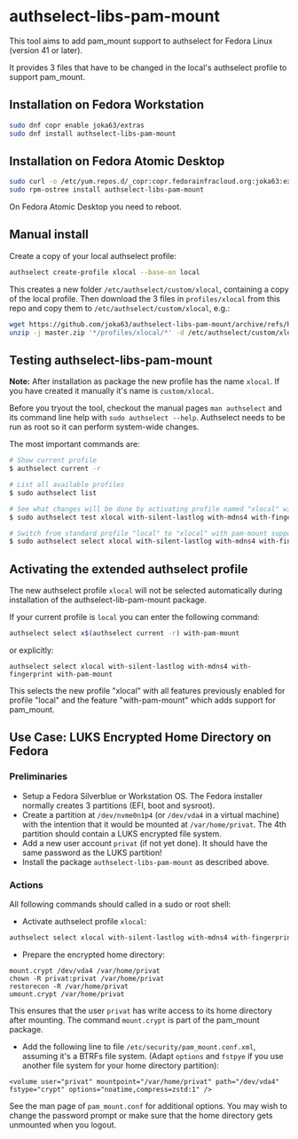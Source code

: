 # authselect-libs-pam-mount

This tool aims to add pam_mount support to authselect for Fedora Linux (version 41 or later).

It provides 3 files that have to be changed in the local's authselect profile to support pam_mount.

## Installation on Fedora Workstation
```bash
sudo dnf copr enable joka63/extras
sudo dnf install authselect-libs-pam-mount
```

## Installation on Fedora Atomic Desktop
```bash
sudo curl -o /etc/yum.repos.d/_copr:copr.fedorainfracloud.org:joka63:extras.repo https://copr.fedorainfracloud.org/coprs/joka63/extras/repo/fedora-42/joka63-extras-fedora-42.repo
sudo rpm-ostree install authselect-libs-pam-mount
```
On Fedora Atomic Desktop you need to reboot. 
## Manual install
Create a copy of your local authselect profile:
```bash
authselect create-profile xlocal --base-on local
```
This creates a new folder `/etc/authselect/custom/xlocal`, containing a copy of the local profile.
Then download the 3 files in `profiles/xlocal` from this repo and copy them to `/etc/authselect/custom/xlocal`, e.g.:
```bash
wget https://github.com/joka63/authselect-libs-pam-mount/archive/refs/heads/master.zip
unzip -j master.zip '*/profiles/xlocal/*' -d /etc/authselect/custom/xlocal
```

## Testing authselect-libs-pam-mount

**Note:** After installation as package the new profile has the name `xlocal`. If you have created it manually it's name is `custom/xlocal`. 

Before you tryout the tool, checkout the manual pages `man authselect` and its command line help with `sudo authselect --help`. Authselect needs to be run as root so it can perform system-wide changes. 

The most important commands are:
```bash
# Show current profile
$ authselect current -r

# List all available profiles
$ sudo authselect list

# See what changes will be done by activating profile named "xlocal" with pam-mount support
$ sudo authselect test xlocal with-silent-lastlog with-mdns4 with-fingerprint with-pam-mount

# Switch from standard profile "local" to "xlocal" with pam-mount support
$ sudo authselect select xlocal with-silent-lastlog with-mdns4 with-fingerprint with-pam-mount
```
## Activating the extended authselect profile
The new authselect profile `xlocal` will not be selected automatically during installation of the authselect-lib-pam-mount package. 

If your current profile is `local` you can enter the following command:
```bash
authselect select x$(authselect current -r) with-pam-mount
```
or explicitly:
```
authselect select xlocal with-silent-lastlog with-mdns4 with-fingerprint with-pam-mount
```
This selects the new profile "xlocal" with all features previously enabled for profile "local" and the feature "with-pam-mount" which adds support for pam_mount. 

## Use Case: LUKS Encrypted Home Directory on Fedora

### Preliminaries

* Setup a Fedora Silverblue or Workstation OS. The Fedora installer normally creates 3 partitions (EFI, boot and sysroot).
* Create a partition at `/dev/nvme0n1p4` (or `/dev/vda4` in a virtual machine) with the intention that it would be mounted at `/var/home/privat`. The 4th partition should contain a LUKS encrypted file system.
* Add a new user account `privat` (if not yet done). It should have the same password as the LUKS partition!
* Install the package `authselect-libs-pam-mount` as described above.

### Actions
All following commands should called in a sudo or root shell:

* Activate authselect profile `xlocal`:
```bash
authselect select xlocal with-silent-lastlog with-mdns4 with-fingerprint with-pam-mount
```
* Prepare the encrypted home directory:
```
mount.crypt /dev/vda4 /var/home/privat
chown -R privat:privat /var/home/privat
restorecon -R /var/home/privat
umount.crypt /var/home/privat
```
This ensures that the user `privat` has write access to its home directory after mounting. The command `mount.crypt` is part of the pam_mount package.
* Add the following line to file `/etc/security/pam_mount.conf.xml`, assuming it's a BTRFs file system. (Adapt `options` and `fstpye` if you use another file system for your home directory partition):
```
<volume user="privat" mountpoint="/var/home/privat" path="/dev/vda4" fstype="crypt" options="noatime,compress=zstd:1" />
```
See the man page of `pam_mount.conf` for additional options. You may wish to change the password prompt or make sure that the home directory gets unmounted when you logout.
